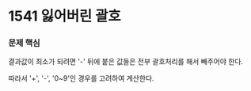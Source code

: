 # 1541 잃어버린 괄호

### 문제 핵심
결과값이 최소가 되려면 '-' 뒤에 붙은 값들은 전부 괄호처리를 해서 빼주어야 한다.

따라서 '+', '-', '0~9'인 경우를 고려하여 계산한다.

